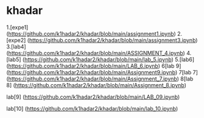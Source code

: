 # khadar
1.[expe1] (https://github.com/k1hadar2/khadar/blob/main/assignment1.ipynb)
2.[expe2] (https://github.com/k1hadar2/khadar/blob/main/assignment3.ipynb)
3.[lab4] (https://github.com/k1hadar2/khadar/blob/main/ASSIGNMENT_4.ipynb)
4.[lab5] (https://github.com/k1hadar2/khadar/blob/main/lab_5.ipynb)
5.[lab6] (https://github.com/k1hadar2/khadar/blob/main/LAB_6.ipynb)
6[lab 9] (https://github.com/k1hadar2/khadar/blob/main/Assignment9.ipynb)
7[lab 7] (https://github.com/k1hadar2/khadar/blob/main/Assignment_7.ipynb)
8[lab 8] (https://github.com/k1hadar2/khadar/blob/main/Assignment_8.ipynb)

lab[9]   (https://github.com/k1hadar2/khadar/blob/main/LAB_09.ipynb) 

lab[10] (https://github.com/k1hadar2/khadar/blob/main/lab_10.ipynb)
